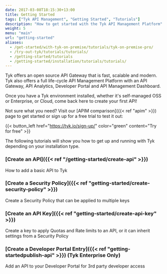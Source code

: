 ```yaml
---
date: 2017-03-08T18:15:30+13:00
title: Getting Started
tags: ["Tyk API Management", "Getting Started", "Tutorials"]
description: "How to get started with the Tyk API Management Platform"
weight: 5
menu: "main"
url: "getting-started"
aliases:
  - /get-started/with-tyk-on-premise/tutorials/tyk-on-premise-pro/
  - /try-out-tyk/tutorials/tutorials/
  - /getting-started/tutorials
  - /getting-started/installation/tutorials/tutorials/
---
```


Tyk offers an open source API Gateway that is fast, scalable and modern. Tyk also offers a full life-cycle API Management Platform with an API Gateway, API Analytics, Developer Portal and API Management Dashboard.

Once you have a Tyk environment installed, whether it's self-managed OSS or Enterprise, or Cloud, come back here to create your first API!

Not sure what you need? Visit our [APIM comparison]({{< ref "apim" >}}) page to get started or sign up for a free trial to test it out:

{{< button_left href="https://tyk.io/sign-up/" color="green" content="Try for free" >}}

The following tutorials will show you how to get up and running with Tyk depending on your installation type.

### [Create an API]({{< ref "/getting-started/create-api" >}})

How to add a basic API to Tyk

### [Create a Security Policy]({{< ref "getting-started/create-security-policy" >}})

Create a Security Policy that can be applied to multiple keys

### [Create an API Key]({{< ref "getting-started/create-api-key" >}})

Create a key to apply Quotas and Rate limits to an API, or it can inherit settings from a Security Policy

### [Create a Developer Portal Entry]({{< ref "getting-startedpublish-api" >}}) (Tyk Enterprise Only)

Add an API to your Developer Portal for 3rd party developer access
